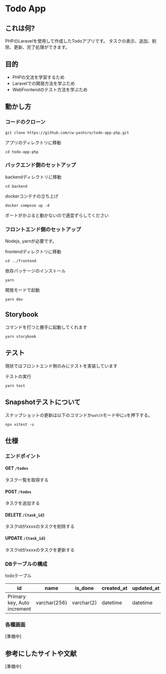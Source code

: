 # Todo App

## これは何?
PHPのLaravelを使用して作成したTodoアプリです。
タスクの表示、追加、削除、更新、完了処理ができます。

## 目的

- PHPの文法を学習するため
- Laravelでの開発方法を学ぶため
- WebFrontendのテスト方法を学ぶため

## 動かし方

### コードのクローン

```
git clone https://github.com/cw-yashiro/todo-app-php.git
```

アプリのディレクトリに移動
```
cd todo-app-php
```

### バックエンド側のセットアップ

backendディレクトリに移動
```
cd backend
```

dockerコンテナの立ち上げ
```
docker compose up -d
```

ポートがかぶると動かないので適宜ずらしてください

### フロントエンド側のセットアップ

Nodejs, yarnが必要です。

frontendディレクトリに移動
```
cd ../frontend
```

依存パッケージのインストール
```
yarn
```

開発モードで起動
```
yarn dev
```

## Storybook

コマンドを打つと勝手に起動してくれます

```
yarn storybook
```

## テスト

現状ではフロントエンド側のみにテストを実装しています

テストの実行
```
yarn test
```

## Snapshotテストについて

スナップショットの更新は以下のコマンドか`watch`モード中に`u`を押下する。

```
npx vitest -u
```

## 仕様

### エンドポイント

#### GET `/todos`
タスク一覧を取得する

#### POST `/todos`
タスクを追加する

#### DELETE `/{task_id}`
タスクidがxxxxのタスクを削除する

#### UPDATE `/{task_id}`
タスクidがxxxxのタスクを更新する

### DBテーブルの構成

todoテーブル

|id|name|is_done|created_at|updated_at|
|--|----|-------|----------|----------|
|Primary key, Auto increment|varchar(256)|varchar(2)|datetime|datetime|

### 各種画面

[準備中]

## 参考にしたサイトや文献

[準備中]
